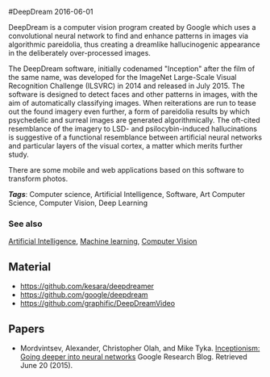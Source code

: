 
#DeepDream
2016-06-01

DeepDream is a computer vision program created by Google which uses a convolutional neural network to find and enhance patterns in images via algorithmic pareidolia, thus creating a dreamlike hallucinogenic appearance in the deliberately over-processed images.

The DeepDream software, initially codenamed "Inception" after the film of the same name, was developed for the ImageNet Large-Scale Visual Recognition Challenge (ILSVRC) in 2014 and released in July 2015. The software is designed to detect faces and other patterns in images, with the aim of automatically classifying images.
When reiterations are run to tease out the found imagery even further, a form of pareidolia results by which psychedelic and surreal images are generated algorithmically. The oft-cited resemblance of the imagery to LSD- and psilocybin-induced hallucinations is suggestive of a functional resemblance between artificial neural networks and particular layers of the visual cortex, a matter which merits further study.

There are some mobile and web applications based on this software to transform photos.

***Tags***: Computer science, Artificial Intelligence, Software, Art Computer Science, Computer Vision, Deep Learning

### See also
[Artificial Intelligence](/artificial_intelligence), [Machine learning](/machine_learning), [Computer Vision](/computer_vision)
## Material
* https://github.com/kesara/deepdreamer
* https://github.com/google/deepdream
* https://github.com/graphific/DeepDreamVideo

## Papers
* Mordvintsev, Alexander, Christopher Olah, and Mike Tyka. [Inceptionism: Going deeper into neural networks](https://research.googleblog.com/2015/06/inceptionism-going-deeper-into-neural.html) Google Research Blog. Retrieved June 20 (2015).


